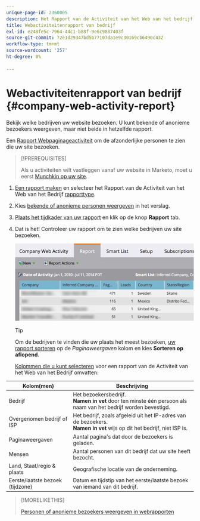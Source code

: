 ```yaml
---
unique-page-id: 2360005
description: Het Rapport van de Activiteit van het Web van het bedrijf - de Documenten van Marketo - de Documentatie van het Product
title: Webactiviteitenrapport van bedrijf
exl-id: e248fe5c-7964-44c1-b88f-9e6c9887403f
source-git-commit: 72e1d29347bd5b77107da1e9c30169cb6490c432
workflow-type: tm+mt
source-wordcount: '257'
ht-degree: 0%

---
```


# Webactiviteitenrapport van bedrijf {#company-web-activity-report}

Bekijk welke bedrijven uw website bezoeken. U kunt bekende of anonieme bezoekers weergeven, maar niet beide in hetzelfde rapport.

Een [Rapport Webpaginageactiviteit](/help/marketo/product-docs/reporting/basic-reporting/report-types/web-page-activity-report.md) om de afzonderlijke personen te zien die uw site bezoeken.

>[!PREREQUISITES]
>
>Als u activiteiten wilt vastleggen vanaf uw website in Marketo, moet u eerst [Munchkin op uw site](/help/marketo/product-docs/administration/additional-integrations/add-munchkin-tracking-code-to-your-website.md).

1. [Een rapport maken](/help/marketo/product-docs/reporting/basic-reporting/creating-reports/create-a-report-in-a-program.md) en selecteer het Rapport van de Activiteit van het Web van het Bedrijf [rapporttype](report-type-overview.md).

1. Kies [bekende of anonieme personen weergeven](/help/marketo/product-docs/reporting/basic-reporting/report-activity/display-people-or-anonymous-visitors-in-web-reports.md) in het verslag.

1. [Plaats het tijdkader van uw rapport](/help/marketo/product-docs/reporting/basic-reporting/editing-reports/change-a-report-time-frame.md) en klik op de knop **Rapport** tab.

1. Dat is het! Controleer uw rapport om te zien welke bedrijven uw site bezoeken.

   ![](assets/image2014-9-16-11-3a0-3a24.png)

   >[!TIP]
   >
   >Om de bedrijven te vinden die uw plaats het meest bezoeken, [uw rapport sorteren](/help/marketo/product-docs/reporting/basic-reporting/editing-reports/sort-report-on-columns.md) op de _Paginaweergaven_ kolom en kies **Sorteren op aflopend**.

   [Kolommen die u kunt selecteren](/help/marketo/product-docs/reporting/basic-reporting/editing-reports/select-report-columns.md) voor een rapport van de Activiteit van het Web van het Bedrijf omvatten:

<table> 
 <thead> 
  <tr> 
   <th>Kolom(men)</th> 
   <th>Beschrijving</th> 
  </tr> 
 </thead> 
 <tbody> 
  <tr> 
   <td>Bedrijf</td> 
   <td>Het bezoekersbedrijf.<br> <strong>Namen in vet</strong> door ten minste één persoon als naam van het bedrijf worden bevestigd.</td> 
  </tr> 
  <tr> 
   <td>Overgenomen bedrijf of ISP</td> 
   <td>Het bedrijf, zoals afgeleid uit het IP-adres van de bezoekers. <br> <strong>Namen in vet</strong> wijs op dit het bedrijf, niet ISP is. </td> 
  </tr> 
  <tr> 
   <td>Paginaweergaven</td> 
   <td>Aantal pagina's dat door de bezoekers is geladen.</td> 
  </tr> 
  <tr> 
   <td>Mensen</td> 
   <td>Aantal personen van dit bedrijf dat uw site heeft bezocht.</td> 
  </tr> 
  <tr> 
   <td>Land, Staat/regio &amp; plaats</td> 
   <td>Geografische locatie van de onderneming.</td> 
  </tr> 
  <tr> 
   <td>Eerste/laatste bezoek (tijdzone)</td> 
   <td>Datum en tijdstip van het eerste/laatste bezoek van iemand van dit bedrijf.</td> 
  </tr> 
 </tbody> 
</table>

>[!MORELIKETHIS]
>
>[Personen of anonieme bezoekers weergeven in webrapporten](/help/marketo/product-docs/reporting/basic-reporting/report-activity/display-people-or-anonymous-visitors-in-web-reports.md)
